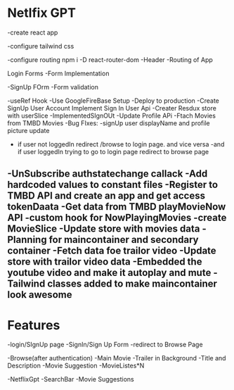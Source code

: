 # Netlfix GPT 

-create react app

-configure tailwind css 

-configure routing npm i -D react-router-dom
-Header
-Routing of App

Login Forms
 -Form Implementation

-SignUp FOrm
-Form validation

-useRef Hook
-Use GoogleFireBase Setup
-Deploy to production
-Create SignUp User Account
Implement Sign In User Api
-Creater Resdux store with userSlice
-ImplementedSIgnOUt
-Update Profile APi
-Ftach Movies from TMBD Movies
-Bug FIxes:
 -signUp user displayName and profile picture update
 - if user not loggedIn redirect /browse to login page. and vice versa
  -and if user loggedIn trying to go to login page redirect to browse page

  -UnSubscribe authstatechange callack
  -Add hardcoded values to constant files
  -Register to TMBD API and create an app and get access tokenDaata
  -Get data from TMBD playMovieNow API
  -custom hook for NowPlayingMovies
  -create MovieSlice
  -Update store with movies data
  -Planning for maincontainer and secondary container
  -Fetch data foe trailor video
  -Update store with trailor video data
  -Embedded the youtube video and make it autoplay and mute
  -Tailwind classes added to make maincontainer look awesome
  -


# Features

-login/SIgnUp page
  -SignIn/Sign Up Form
  -redirect to Browse Page

-Browse(after authentication)
  -Main Movie
    -Trailer in Background
    -Title and Description
    -Movie Suggestion
       -MovieListes*N

-NetflixGpt
  -SearchBar
  -Movie Suggestions
      